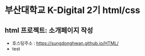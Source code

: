 # 부산대학교 K-Digital 2기 html/css
## html 프로젝트: 소개페이지 작성
+ 호스팅주소 : https://sungdonghwan.github.io/HTML/
+ test
